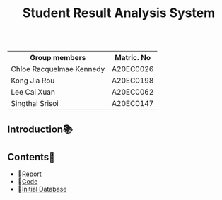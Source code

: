 <h1 align='center'>Student Result Analysis System</h1>
<div align='center'>

<br>
<br>
<table>
  <tr>
   <th>Group members</th>
   <th>Matric. No</th>
  </tr>
  <tr>
   <td>Chloe Racquelmae Kennedy</td>
   <td>A20EC0026</td>
  </tr>
  <tr>
   <td>Kong Jia Rou</td>
   <td>A20EC0198</td>
  </tr>
  <tr>
   <td>Lee Cai Xuan</td>
   <td>A20EC0062</td>
  </tr>
  <tr>
   <td>Singthai Srisoi</td>
   <td>A20EC0147</td>
  </tr>
</table>
</div>

## Introduction📚


## Contents📝
- 📑[Report](https://github.com/drshahizan/special-topic-data-engineering/blob/main/materials/mongodb/submission/StaticIP/Report.md)
- 📂[Code](https://github.com/drshahizan/special-topic-data-engineering/blob/main/materials/mongodb/submission/StaticIP/system.zip)
- 📂[Initial Database](https://github.com/drshahizan/special-topic-data-engineering/blob/main/materials/mongodb/submission/StaticIP/fbc_reviewer.csv)
